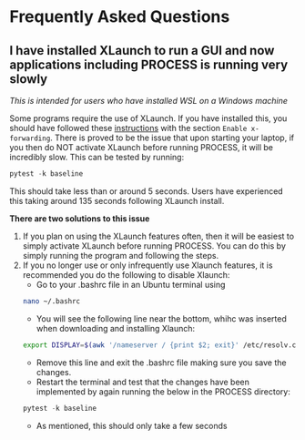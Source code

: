 # Frequently Asked Questions

## I have installed XLaunch to run a GUI and now applications including PROCESS is running very slowly

*This is intended for users who have installed WSL on a Windows machine*

Some programs require the use of XLaunch. If you have installed this, you should have followed these [instructions](https://intranet.ukaea.uk/software/guides/wsl2.html) with the section `Enable x-forwarding`. There is proved to be the issue that upon starting your laptop, if you then do NOT activate XLaunch before running PROCESS, it will be incredibly slow. This can be tested by running:

```python
pytest -k baseline
```

This should take less than or around 5 seconds. Users have experienced this taking around 135 seconds following XLaunch install.

**There are two solutions to this issue**

1. If you plan on using the XLaunch features often, then it will be easiest to simply activate XLaunch before running PROCESS. You can do this by simply running the program and following the steps.
1. If you no longer use or only infrequently use Xlaunch features, it is recommended you do the following to disable Xlaunch:
    - Go to your .bashrc file in an Ubuntu terminal using
    ```bash
    nano ~/.bashrc
    ```
    - You will see the following line near the bottom, whihc was inserted when downloading and installing Xlaunch:
    ```bash
    export DISPLAY=$(awk '/nameserver / {print $2; exit}' /etc/resolv.conf 2>/dev/null):0
    ```
    - Remove this line and exit the .bashrc file making sure you save the changes.
    - Restart the terminal and test that the changes have been implemented by again running the below in the PROCESS directory:
    ```python
    pytest -k baseline
    ```
    - As mentioned, this should only take a few seconds
